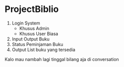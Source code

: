 # ProjectBiblio
1. Login System
    - Khusus Admin
    - Khusus User Biasa
2. Input Output Buku
3. Status Peminjaman Buku
4. Output List buku yang tersedia

Kalo mau nambah lagi tinggal bilang aja di conversation